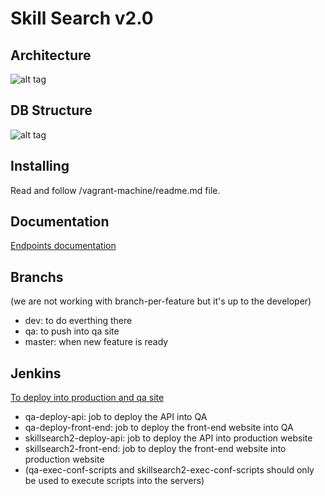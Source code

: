 # Skill Search v2.0

## Architecture
![alt tag](https://gitlab.ny.rga.com/rga-api/skillsearch/raw/master/readme-imgs/architecture.png)

## DB Structure
![alt tag](https://gitlab.ny.rga.com/rga-api/skillsearch/raw/master/readme-imgs/db.png)

## Installing
Read and follow /vagrant-machine/readme.md file.

## Documentation
[Endpoints documentation](http://skillsearch2-qa:5005/apidoc/)

## Branchs
(we are not working with branch-per-feature but it's up to the developer)
* dev: to do everthing there
* qa: to push into qa site
* master: when new feature is ready

## Jenkins
[To deploy into production and qa site](http://skillsearch-ci/)
* qa-deploy-api: job to deploy the API into QA
* qa-deploy-front-end: job to deploy the front-end website into QA
* skillsearch2-deploy-api: job to deploy the API into production website
* skillsearch2-front-end: job to deploy the front-end website into production website
* (qa-exec-conf-scripts and skillsearch2-exec-conf-scripts should only be used to execute scripts into the servers)